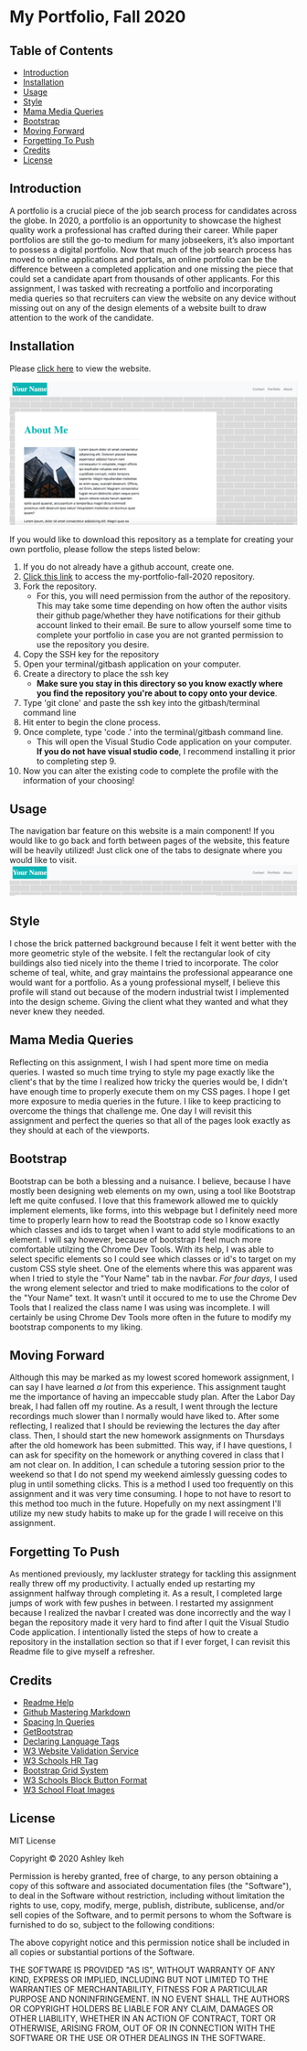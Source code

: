 # My Portfolio, Fall 2020

## Table of Contents
* [Introduction](#introduction)
* [Installation](#nstallation)
* [Usage](#usage)
* [Style](#style)
* [Mama Media Queries](#mamamediaqueries)
* [Bootstrap](#bootstrap)
* [Moving Forward](#movingforward)
* [Forgetting To Push](#forgettingtopush)
* [Credits](#credits)
* [License](#license)


## Introduction

A portfolio is a crucial piece of the job search process for candidates across the globe. In 2020, a portfolio is an opportunity to showcase the highest quality work a professional has crafted during their career.
While paper portfolios are still the go-to medium for many jobseekers, it’s also important to possess a digital portfolio. Now that much of the job search process has moved to online applications and portals, an online portfolio can be the difference between a completed application and one missing the piece that could set a candidate apart from thousands of other applicants.
For this assignment, I was tasked with recreating a portfolio and incorporating media queries so that recruiters can view the website on any device without missing out on any of the design elements of a website built to draw attention to the work of the candidate.

## Installation

Please [click here](https://aikeh2021.github.io/my-portfolio/) to view the website.

![DeployedAboutMePage](assets/deployedsite.png)

If you would like to download this repository as a template for creating your own portfolio, please follow the steps listed below:

1. If you do not already have a github account, create one.
2. [Click this link](https://github.com/Aikeh2021/my-portfolio) to access the my-portfolio-fall-2020 repository.
3. Fork the repository.
    * For this, you will need permission from the author of the repository. This may take some time depending on how often the author visits their github page/whether they have notifications for their github account linked to their email. Be sure to allow yourself some time to complete your portfolio in case you are not granted permission to use the repository you desire.
4. Copy the SSH key for the repository
5. Open your terminal/gitbash application on your computer.
6. Create a directory to place the ssh key
    * **Make sure you stay in this directory so you know exactly where you find the repository you're about to copy onto your device**.
7. Type 'git clone' and paste the ssh key into the gitbash/terminal command line
8. Hit enter to begin the clone process.
9. Once complete, type 'code .' into the terminal/gitbash command line.
    * This will open the Visual Studio Code application on your computer. **If you do not have visual studio code**, I recommend installing it prior to completing step 9.
10. Now you can alter the existing code to complete the profile with the information of your choosing!

## Usage

The navigation bar feature on this website is a main component! If you would like to go back and forth between pages of the website, this feature will be heavily utilized!
Just click one of the tabs to designate where you would like to visit. 
![NavigationBar](assets/navbar.png)


## Style

I chose the brick patterned background because I felt it went better with the more geometric style of the website. I felt the rectangular look of city buildings also tied nicely into the theme I tried to incorporate.
The color scheme of teal, white, and gray maintains the professional appearance one would want for a portfolio.
As a young professional myself, I believe this profile will stand out because of the modern industrial twist I implemented into the design scheme. Giving the client what they wanted and what they never knew they needed.

## Mama Media Queries
Reflecting on this assignment, I wish I had spent more time on media queries. I wasted so much time trying to style my page exactly like the client's that by the time I realized how tricky the queries would be, I didn't have enough time to properly execute them on my CSS pages. I hope I get more exposure to media queries in the future. I like to keep practicing to overcome the things that challenge me. One day I will revisit this assignment and perfect the queries so that all of the pages look exactly as they should at each of the viewports.

## Bootstrap

Bootstrap can be both a blessing and a nuisance. I believe, because I have mostly been designing web elements on my own, using a tool like Bootstrap left me quite confused. I love that this framework allowed me to quickly implement elements, like forms, into this webpage but I definitely need more time to properly learn how to read the Bootstrap code so I know exactly which classes and ids to target when I want to add style modifications to an element. 
I will say however, because of bootstrap I feel much more comfortable utilzing the Chrome Dev Tools. With its help, I was able to select specific elements so I could see which classes or id's to target on my custom CSS style sheet. One of the elements where this was apparent was when I tried to style the "Your Name" tab in the navbar. 
*For four days*, I used the wrong element selector and tried to make modifications to the color of the "Your Name" text. It wasn't until it occured to me to use the Chrome Dev Tools that I realized the class name I was using was incomplete. I will certainly be using Chrome Dev Tools more often in the future to modify my bootstrap components to my liking.

## Moving Forward

Although this may be marked as my lowest scored homework assignment, I can say I have learned *a lot* from this experience. 
This assignment taught me the importance of having an impeccable study plan. After the Labor Day break, I had fallen off my routine. As a result, I went through the lecture recordings much slower than I normally would have liked to. After some reflecting, I realized that I should be reviewing the lectures the day after class. Then, I should start the new homework assignments on Thursdays after the old homework has been submitted. This way, if I have questions, I can ask for specifity on the homework or anything covered in class that I am not clear on.
In addition, I can schedule a tutoring session prior to the weekend so that I do not spend my weekend aimlessly guessing codes to plug in until something clicks. This is a method I used too frequently on this assignment and it was very time consuming. I hope to not have to resort to this method too much in the future.
Hopefully on my next assingment I'll utilize my new study habits to make up for the grade I will receive on this assignment.


## Forgetting To Push

As mentioned previously, my lackluster strategy for tackling this assignment really threw off my productivity. I actually ended up restarting my assignment halfway through completing it. As a result, I completed large jumps of work with few pushes in between. I restarted my assignment because I realized the navbar I created was done incorrectly and the way I began the repository made it very hard to find after I quit the Visual Studio Code application.
I intentionally listed the steps of how to create a repository in the installation section so that if I ever forget, I can revisit this Readme file to give myself a refresher.


## Credits
* [Readme Help](http://tmpvar.com/markdown.html)
* [Github Mastering Markdown](https://guides.github.com/features/mastering-markdown/#syntax)
* [Spacing In Queries](https://css-tricks.com/css-media-queries/)
* [GetBootstrap](https://getbootstrap.com/docs/4.0/getting-started/introduction/)
* [Declaring Language Tags](https://www.w3.org/International/questions/qa-html-language-declarations#:~:text=Quick%20answer,an%20element%20surrounding%20that%20content.)
* [W3 Website Validation Service](https://validator.w3.org/)
* [W3 Schools HR Tag](https://www.w3schools.com/tags/tag_hr.asp#:~:text=The%20tag%20defines%20a%20in%20an%20HTML%20page.)
* [Bootstrap Grid System](https://getbootstrap.com/docs/4.0/layout/grid/#grid-options)
* [W3 Schools Block Button Format](https://www.w3schools.com/howto/howto_css_block_buttons.asp)
* [W3 School Float Images](https://www.w3schools.com/css/css_float.asp)

## License

MIT License

Copyright © 2020 Ashley Ikeh

Permission is hereby granted, free of charge, to any person obtaining a copy
of this software and associated documentation files (the "Software"), to deal
in the Software without restriction, including without limitation the rights
to use, copy, modify, merge, publish, distribute, sublicense, and/or sell
copies of the Software, and to permit persons to whom the Software is
furnished to do so, subject to the following conditions:

The above copyright notice and this permission notice shall be included in all
copies or substantial portions of the Software.

THE SOFTWARE IS PROVIDED "AS IS", WITHOUT WARRANTY OF ANY KIND, EXPRESS OR
IMPLIED, INCLUDING BUT NOT LIMITED TO THE WARRANTIES OF MERCHANTABILITY,
FITNESS FOR A PARTICULAR PURPOSE AND NONINFRINGEMENT. IN NO EVENT SHALL THE
AUTHORS OR COPYRIGHT HOLDERS BE LIABLE FOR ANY CLAIM, DAMAGES OR OTHER
LIABILITY, WHETHER IN AN ACTION OF CONTRACT, TORT OR OTHERWISE, ARISING FROM,
OUT OF OR IN CONNECTION WITH THE SOFTWARE OR THE USE OR OTHER DEALINGS IN THE
SOFTWARE.






